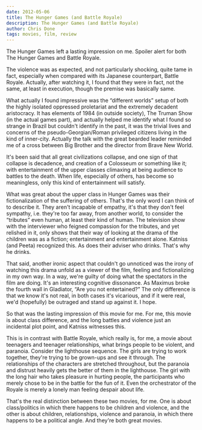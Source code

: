 ```yaml
---
date: 2012-05-06
title: The Hunger Games (and Battle Royale)
description: The Hunger Games (and Battle Royale)
author: Chris Done
tags: movies, film, review
---
```


The Hunger Games left a lasting impression on me. Spoiler alert for
both The Hunger Games and Battle Royale.

The violence was as expected, and not particularly shocking, quite
tame in fact, especially when compared with its Japanese counterpart,
Battle Royale. Actually, after watching it, I found that they were in
fact, not the same, at least in execution, though the premise was
basically same.

What actually I found impressive was the “different worlds” setup of
both the highly isolated oppressed proletariat and the extremely
decadent aristocracy. It has elements of 1984 (in outside society),
The Truman Show (in the actual games part), and actually helped me
identify what I found so strange in Brazil but couldn't identify in
the past, it was the trivial lives and concerns of the
pseudo-Georgian/Roman privileged citizens living in the kind of
inner-city. Actually the talk with the great bearded leader reminded
me of a cross between Big Brother and the director from Brave New
World.

It's been said that all great civilizations collapse, and one sign of
that collapse is decadence, and creation of a Colosseum or something
like it; with entertainment of the upper classes climaxing at being
audience to battles to the death. When life, especially of others, has
become so meaningless, only this kind of entertainment will satisfy.

What was great about the upper class in Hunger Games was their
fictionalization of the suffering of others. That's the only word I
can think of to describe it. They aren't incapable of empathy, it's
that they don't feel sympathy, i.e. they're too far away, from another
world, to consider the “tributes” even human, at least their kind of
human. The television show with the interviewer who feigned compassion
for the tributes, and yet relished in it, only shows that their way of
looking at the drama of the children was as a fiction; entertainment
and entertainment alone. Katniss (and Peeta) recognized this. As does
their adviser who drinks. That's why he drinks.

That said, another ironic aspect that couldn't go unnoticed was the
irony of watching this drama unfold as a viewer of the film, feeling
and fictionalizing in my own way. In a way, we're guilty of doing what
the spectators in the film are doing. It's an interesting cognitive
dissonance. As Maximus broke the fourth wall in Gladiator, “Are you
not entertained?” The only difference is that we know it's not real,
in both cases it's vicarious, and if it were real, we'd (hopefully) be
outraged and stand up against it. I hope.

So that was the lasting impression of this movie for me. For me, this
movie is about class difference, and the long battles and violence
just an incidental plot point, and Katniss witnesses this.

This is in contrast with Battle Royale, which really is, for me, a
movie about teenagers and teenager relationships, what brings people
to be violent, and paranoia. Consider the lighthouse sequence. The
girls are trying to work together, they're trying to be grown-ups and
see it through. The relationships of the characters are stretched
throughout, but the paranoia and distrust heavily gets the better of
them in the lighthouse. The girl with the long hair who takes pleasure
in hurting people, the participants who merely chose to be in the
battle for the fun of it. Even the orchestrator of the Royale is
merely a lonely man feeling despair about life.

That's the real distinction between these two movies, for me. One is
about class/politics in which there happens to be children and
violence, and the other is about children, relationships, violence and
paranoia, in which there happens to be a political angle. And they're
both great movies.
